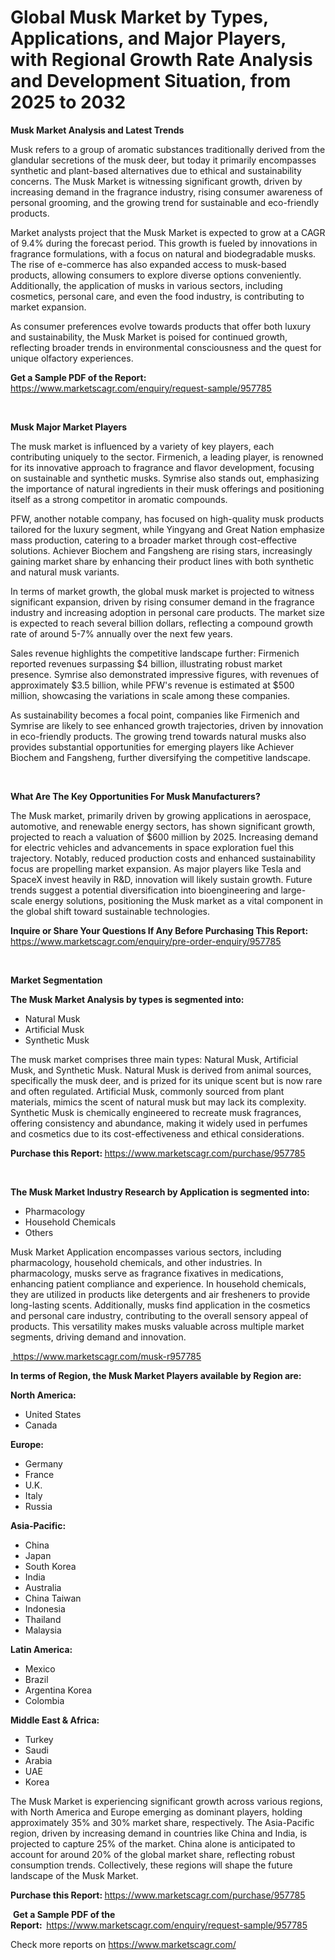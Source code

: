 <p><h1>Global Musk Market by Types, Applications, and Major Players, with Regional Growth Rate Analysis and Development Situation, from 2025 to 2032</h1></p><p><strong>Musk Market Analysis and Latest Trends</strong></p>
<p><p>Musk refers to a group of aromatic substances traditionally derived from the glandular secretions of the musk deer, but today it primarily encompasses synthetic and plant-based alternatives due to ethical and sustainability concerns. The Musk Market is witnessing significant growth, driven by increasing demand in the fragrance industry, rising consumer awareness of personal grooming, and the growing trend for sustainable and eco-friendly products. </p><p>Market analysts project that the Musk Market is expected to grow at a CAGR of 9.4% during the forecast period. This growth is fueled by innovations in fragrance formulations, with a focus on natural and biodegradable musks. The rise of e-commerce has also expanded access to musk-based products, allowing consumers to explore diverse options conveniently. Additionally, the application of musks in various sectors, including cosmetics, personal care, and even the food industry, is contributing to market expansion. </p><p>As consumer preferences evolve towards products that offer both luxury and sustainability, the Musk Market is poised for continued growth, reflecting broader trends in environmental consciousness and the quest for unique olfactory experiences.</p></p>
<p><strong>Get a Sample PDF of the Report:&nbsp;</strong> <a href="https://www.marketscagr.com/enquiry/request-sample/957785?utm_campaign=1097&utm_medium=2&utm_source=Github&utm_content=ia&utm_term=30012025&utm_id=musk">https://www.marketscagr.com/enquiry/request-sample/957785</a></p>
<p>&nbsp;</p>
<p><strong>Musk Major Market Players</strong></p>
<p><p>The musk market is influenced by a variety of key players, each contributing uniquely to the sector. Firmenich, a leading player, is renowned for its innovative approach to fragrance and flavor development, focusing on sustainable and synthetic musks. Symrise also stands out, emphasizing the importance of natural ingredients in their musk offerings and positioning itself as a strong competitor in aromatic compounds.</p><p>PFW, another notable company, has focused on high-quality musk products tailored for the luxury segment, while Yingyang and Great Nation emphasize mass production, catering to a broader market through cost-effective solutions. Achiever Biochem and Fangsheng are rising stars, increasingly gaining market share by enhancing their product lines with both synthetic and natural musk variants.</p><p>In terms of market growth, the global musk market is projected to witness significant expansion, driven by rising consumer demand in the fragrance industry and increasing adoption in personal care products. The market size is expected to reach several billion dollars, reflecting a compound growth rate of around 5-7% annually over the next few years.</p><p>Sales revenue highlights the competitive landscape further: Firmenich reported revenues surpassing $4 billion, illustrating robust market presence. Symrise also demonstrated impressive figures, with revenues of approximately $3.5 billion, while PFW's revenue is estimated at $500 million, showcasing the variations in scale among these companies.</p><p>As sustainability becomes a focal point, companies like Firmenich and Symrise are likely to see enhanced growth trajectories, driven by innovation in eco-friendly products. The growing trend towards natural musks also provides substantial opportunities for emerging players like Achiever Biochem and Fangsheng, further diversifying the competitive landscape.</p></p>
<p>&nbsp;</p>
<p><strong>What Are The Key Opportunities For Musk Manufacturers?</strong></p>
<p><p>The Musk market, primarily driven by growing applications in aerospace, automotive, and renewable energy sectors, has shown significant growth, projected to reach a valuation of $600 million by 2025. Increasing demand for electric vehicles and advancements in space exploration fuel this trajectory. Notably, reduced production costs and enhanced sustainability focus are propelling market expansion. As major players like Tesla and SpaceX invest heavily in R&D, innovation will likely sustain growth. Future trends suggest a potential diversification into bioengineering and large-scale energy solutions, positioning the Musk market as a vital component in the global shift toward sustainable technologies.</p></p>
<p><strong>Inquire or Share Your Questions If Any Before Purchasing This Report:</strong> <a href="https://www.marketscagr.com/enquiry/pre-order-enquiry/957785?utm_campaign=1097&utm_medium=2&utm_source=Github&utm_content=ia&utm_term=30012025&utm_id=musk">https://www.marketscagr.com/enquiry/pre-order-enquiry/957785</a></p>
<p>&nbsp;</p>
<p><strong>Market Segmentation</strong></p>
<p><strong>The Musk Market Analysis by types is segmented into:</strong></p>
<p><ul><li>Natural Musk</li><li>Artificial Musk</li><li>Synthetic Musk</li></ul></p>
<p><p>The musk market comprises three main types: Natural Musk, Artificial Musk, and Synthetic Musk. Natural Musk is derived from animal sources, specifically the musk deer, and is prized for its unique scent but is now rare and often regulated. Artificial Musk, commonly sourced from plant materials, mimics the scent of natural musk but may lack its complexity. Synthetic Musk is chemically engineered to recreate musk fragrances, offering consistency and abundance, making it widely used in perfumes and cosmetics due to its cost-effectiveness and ethical considerations.</p></p>
<p><strong>Purchase this Report:&nbsp;</strong><a href="https://www.marketscagr.com/purchase/957785?utm_campaign=1097&utm_medium=2&utm_source=Github&utm_content=ia&utm_term=30012025&utm_id=musk">https://www.marketscagr.com/purchase/957785</a></p>
<p>&nbsp;</p>
<p><strong>The Musk Market Industry Research by Application is segmented into:</strong></p>
<p><ul><li>Pharmacology</li><li>Household Chemicals</li><li>Others</li></ul></p>
<p><p>Musk Market Application encompasses various sectors, including pharmacology, household chemicals, and other industries. In pharmacology, musks serve as fragrance fixatives in medications, enhancing patient compliance and experience. In household chemicals, they are utilized in products like detergents and air fresheners to provide long-lasting scents. Additionally, musks find application in the cosmetics and personal care industry, contributing to the overall sensory appeal of products. This versatility makes musks valuable across multiple market segments, driving demand and innovation.</p></p>
<p><a href="https://www.marketscagr.com/musk-r957785?utm_campaign=1097&utm_medium=2&utm_source=Github&utm_content=ia&utm_term=30012025&utm_id=musk">&nbsp;https://www.marketscagr.com/musk-r957785</a></p>
<p><strong>In terms of Region, the Musk Market Players available by Region are:</strong></p>
<p>
    <p> <strong> North America: </strong>
        <ul>
            <li>United States</li>
            <li>Canada</li>
        </ul>
        </p> 
    <p> <strong> Europe: </strong>
        <ul>
            <li>Germany</li>
            <li>France</li>
            <li>U.K.</li>
            <li>Italy</li>
            <li>Russia</li>
        </ul>
        </p> 
    <p> <strong> Asia-Pacific: </strong>
        <ul>
            <li>China</li>
            <li>Japan</li>
            <li>South Korea</li>
            <li>India</li>
            <li>Australia</li>
            <li>China Taiwan</li>
            <li>Indonesia</li>
            <li>Thailand</li>
            <li>Malaysia</li>
        </ul>
        </p> 
    <p> <strong> Latin America: </strong>
        <ul>
            <li>Mexico</li>
            <li>Brazil</li>
            <li>Argentina Korea</li>
            <li>Colombia</li>
        </ul>
        </p> 
    <p> <strong> Middle East & Africa: </strong>
        <ul>
            <li>Turkey</li>
            <li>Saudi</li>
            <li>Arabia</li>
            <li>UAE</li>
            <li>Korea</li>
        </ul>
    </p>
    </p>
<p><p>The Musk Market is experiencing significant growth across various regions, with North America and Europe emerging as dominant players, holding approximately 35% and 30% market share, respectively. The Asia-Pacific region, driven by increasing demand in countries like China and India, is projected to capture 25% of the market. China alone is anticipated to account for around 20% of the global market share, reflecting robust consumption trends. Collectively, these regions will shape the future landscape of the Musk Market.</p></p>
<p><strong>Purchase this Report: </strong><a href="https://www.marketscagr.com/purchase/957785?utm_campaign=1097&utm_medium=2&utm_source=Github&utm_content=ia&utm_term=30012025&utm_id=musk">https://www.marketscagr.com/purchase/957785</a></p>
<p>&nbsp;<strong>Get a Sample PDF of the Report:&nbsp;&nbsp;</strong><a href="https://www.marketscagr.com/enquiry/request-sample/957785?utm_campaign=1097&utm_medium=2&utm_source=Github&utm_content=ia&utm_term=30012025&utm_id=musk">https://www.marketscagr.com/enquiry/request-sample/957785</a></p>
<p><strong></strong></p>
<p>Check more reports on <a href="https://www.marketscagr.com/?utm_campaign=1097&utm_medium=2&utm_source=Github&utm_content=ia&utm_term=30012025&utm_id=musk">https://www.marketscagr.com/</a></p>